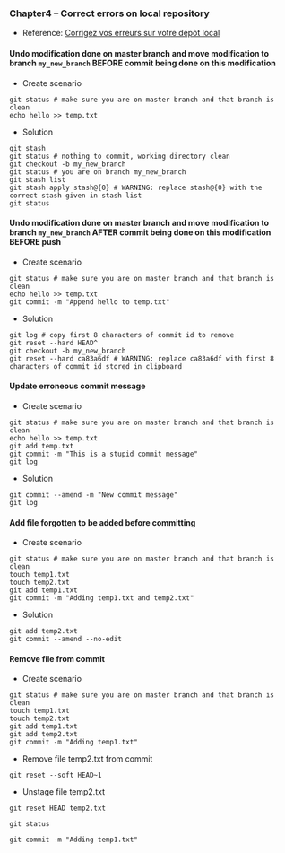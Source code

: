 ### Chapter4 – Correct errors on local repository

- Reference: [Corrigez vos erreurs sur votre dépôt local](https://openclassrooms.com/fr/courses/5641721-utilisez-git-et-github-pour-vos-projets-de-developpement/6112481-corrigez-vos-erreurs-sur-votre-depot-local)

#### Undo modification done on master branch and move modification to branch `my_new_branch` BEFORE commit being done on this modification

- Create scenario

```
git status # make sure you are on master branch and that branch is clean
echo hello >> temp.txt
```

- Solution

```
git stash
git status # nothing to commit, working directory clean
git checkout -b my_new_branch
git status # you are on branch my_new_branch
git stash list
git stash apply stash@{0} # WARNING: replace stash@{0} with the correct stash given in stash list
git status
```

#### Undo modification done on master branch and move modification to branch `my_new_branch` AFTER commit being done on this modification BEFORE push

- Create scenario

```
git status # make sure you are on master branch and that branch is clean
echo hello >> temp.txt
git commit -m "Append hello to temp.txt"
```

- Solution

```
git log # copy first 8 characters of commit id to remove
git reset --hard HEAD^
git checkout -b my_new_branch
git reset --hard ca83a6df # WARNING: replace ca83a6df with first 8 characters of commit id stored in clipboard 
```

#### Update erroneous commit message

- Create scenario

```
git status # make sure you are on master branch and that branch is clean
echo hello >> temp.txt
git add temp.txt
git commit -m "This is a stupid commit message"
git log
```

- Solution

```
git commit --amend -m "New commit message"
git log
```

#### Add file forgotten to be added before committing

- Create scenario

```
git status # make sure you are on master branch and that branch is clean
touch temp1.txt
touch temp2.txt
git add temp1.txt
git commit -m "Adding temp1.txt and temp2.txt"
```

- Solution

```
git add temp2.txt
git commit --amend --no-edit
```

#### Remove file from commit

- Create scenario

```
git status # make sure you are on master branch and that branch is clean
touch temp1.txt
touch temp2.txt
git add temp1.txt
git add temp2.txt
git commit -m "Adding temp1.txt"
```

- Remove file temp2.txt from commit

```
git reset --soft HEAD~1
```

- Unstage file temp2.txt

```
git reset HEAD temp2.txt
```

```
git status
```

```
git commit -m "Adding temp1.txt"
```